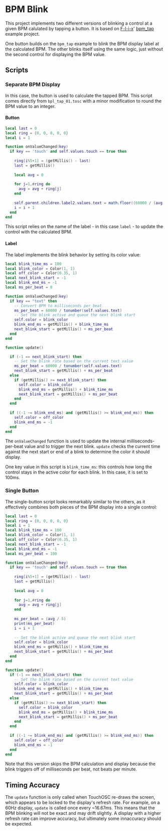 # BPM Blink
This project implements two different versions of blinking a control at a given BPM calulated by tapping a button. It is based on [F-l-i-x](https://github.com/F-l-i-x)' [bpm_tap](https://github.com/F-l-i-x/TouchOSC/tree/main/examples/bpm_tap) example project.

One button builds on the `bpm_tap` example to blink the BPM display label at the calculated BPM. The other blinks itself using the same logic, just without the second control for displaying the BPM value.

## Scripts
### Separate BPM Display
In this case, the button is used to calculate the tapped BPM. This script comes directly from `bpl_tap_01.tosc` with a minor modification to round the BPM value to an integer.
#### Button
```Lua
local last = 0
local ring = {0, 0, 0, 0, 0}
local i = 1

function onValueChanged(key)
  if key == 'touch' and self.values.touch == true then
  
    ring[i%5+1] = (getMillis() - last)
    last = getMillis()
    
    local avg = 0
    
    for j=1,#ring do
      avg = avg + ring[j]
    end
 
    self.parent.children.label2.values.text = math.floor((60000 / (avg / #ring)) + 0.5)
    i = i + 1
  end
end
```

This script relies on the name of the label - in this case `label` - to update the control with the calculated BPM.

#### Label
The label implements the blink behavior by setting its color value:

```Lua
local blink_time_ms = 100
local blink_color = Color(1, 1)
local off_color = Color(0.35, 1)
local next_blink_start = -1
local blink_end_ms = -1
local ms_per_beat = 0

function onValueChanged(key)
  if key == "text" then
    -- Convert BPM to milliseconds per beat
    ms_per_beat = 60000 / tonumber(self.values.text)
    -- Set the blink active and queue the next blink start 
    self.color = blink_color
    blink_end_ms = getMillis() + blink_time_ms
    next_blink_start = getMillis() + ms_per_beat
  end
end

function update()

  if (-1 == next_blink_start) then
    -- Set the blink rate based on the current text value
    ms_per_beat = 60000 / tonumber(self.values.text)
    next_blink_start = getMillis() + ms_per_beat
  else
    if (getMillis() >= next_blink_start) then
      self.color = blink_color
      blink_end_ms = getMillis() + blink_time_ms
      next_blink_start = getMillis() + ms_per_beat
    end
  end
  
  if ((-1 ~= blink_end_ms) and (getMillis() >= blink_end_ms)) then
    self.color = off_color
    blink_end_ms = -1
  end
end
```

The `onValueChanged` function is used to update the internal milliseconds-per-beat value and to trigger the next blink. `update` checks the current time against the next start or end of a blink to determine the color it should display.

One key value in this script is `blink_time_ms`: this controls how long the control stays in the active color for each blink. In this case, it is set to 100ms.

### Single Button
The single-button script looks remarkably similar to the others, as it effectively combines both pieces of the BPM display into a single control:

```Lua
local last = 0
local ring = {0, 0, 0, 0, 0}
local i = 1
local blink_time_ms = 100
local blink_color = Color(1, 1)
local off_color = Color(0.35, 1)
local next_blink_start = -1
local blink_end_ms = -1
local ms_per_beat = 100

function onValueChanged(key)
  if key == 'touch' and self.values.touch == true then
  
    ring[i%5+1] = (getMillis() - last)
    last = getMillis()
    
    local avg = 0
    
    for j=1,#ring do
      avg = avg + ring[j]
    end
 
    ms_per_beat = (avg / 5)
    print(ms_per_beat)
    i = i + 1
    
    -- Set the blink active and queue the next blink start 
    self.color = blink_color
    blink_end_ms = getMillis() + blink_time_ms
    next_blink_start = getMillis() + ms_per_beat
  end
end

function update()
  if (-1 == next_blink_start) then
    -- Set the blink rate based on the current text value
    self.color = blink_color
    blink_end_ms = getMillis() + blink_time_ms
    next_blink_start = getMillis() + ms_per_beat
  else
    if (getMillis() >= next_blink_start) then
      self.color = blink_color
      blink_end_ms = getMillis() + blink_time_ms
      next_blink_start = getMillis() + ms_per_beat
    end
  end
  
  if ((-1 ~= blink_end_ms) and (getMillis() >= blink_end_ms)) then
    self.color = off_color
    blink_end_ms = -1
  end
end
```

Note that this version skips the BPM calculation and display because the blink triggers off of milliseconds per beat, not beats per minute.

## Timing Accuracy
The `update` function is only called when TouchOSC re-draws the screen, which appears to be locked to the display's refresh rate. For example, on a 60Hz display, `update` is called once every ~16.67ms. This means that the BPM blinking will not be exact and may drift slightly. A display with a higher refresh rate can improve accuracy, but ultimately some innaccuracy should be expected.
